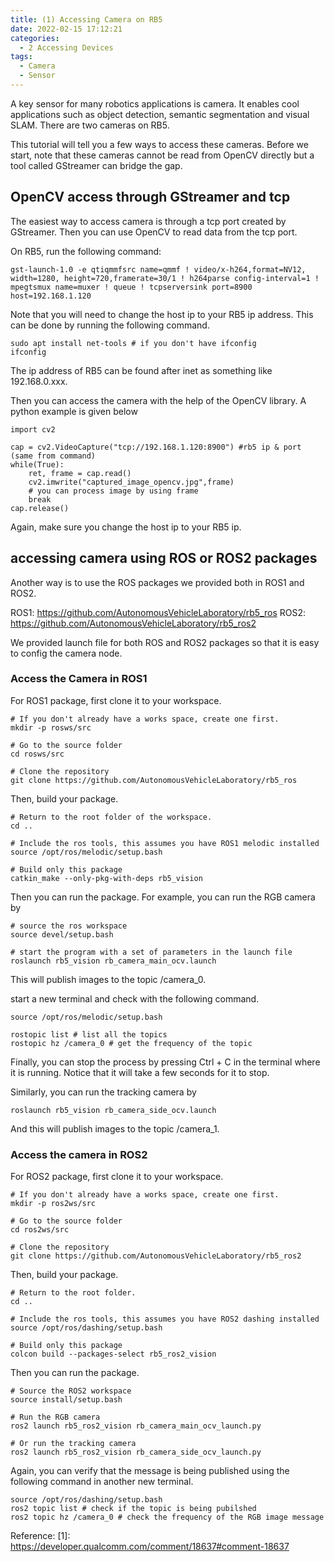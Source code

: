 ```yaml
---
title: (1) Accessing Camera on RB5
date: 2022-02-15 17:12:21
categories:
  - 2 Accessing Devices
tags:
  - Camera
  - Sensor
---
```


A key sensor for many robotics applications is camera. It enables cool applications such as object detection, semantic segmentation and visual SLAM. There are two cameras on RB5.

This tutorial will tell you a few ways to access these cameras. Before we start, note that these cameras cannot be read from OpenCV directly but a tool called GStreamer can bridge the gap.

## OpenCV access through GStreamer and tcp

The easiest way to access camera is through a tcp port created by GStreamer. Then you can use OpenCV to read data from the tcp port.

On RB5, run the following command:

```
gst-launch-1.0 -e qtiqmmfsrc name=qmmf ! video/x-h264,format=NV12, width=1280, height=720,framerate=30/1 ! h264parse config-interval=1 ! mpegtsmux name=muxer ! queue ! tcpserversink port=8900 host=192.168.1.120
```

Note that you will need to change the host ip to your RB5 ip address. This can be done by running the following command.

```
sudo apt install net-tools # if you don't have ifconfig
ifconfig
```

The ip address of RB5 can be found after inet as something like 192.168.0.xxx.

Then you can access the camera with the help of the OpenCV library. A python example is given below

```
import cv2

cap = cv2.VideoCapture("tcp://192.168.1.120:8900") #rb5 ip & port (same from command)
while(True):
    ret, frame = cap.read()
    cv2.imwrite("captured_image_opencv.jpg",frame)
    # you can process image by using frame 
    break
cap.release()
```

Again, make sure you change the host ip to your RB5 ip.

## accessing camera using ROS or ROS2 packages

Another way is to use the ROS packages we provided both in ROS1 and ROS2.

ROS1: https://github.com/AutonomousVehicleLaboratory/rb5_ros
ROS2: https://github.com/AutonomousVehicleLaboratory/rb5_ros2

We provided launch file for both ROS and ROS2 packages so that it is easy to config the camera node.

### Access the Camera in ROS1

For ROS1 package, first clone it to your workspace.
```
# If you don't already have a works space, create one first.
mkdir -p rosws/src

# Go to the source folder
cd rosws/src

# Clone the repository
git clone https://github.com/AutonomousVehicleLaboratory/rb5_ros
```

Then, build your package.
```
# Return to the root folder of the workspace.
cd ..

# Include the ros tools, this assumes you have ROS1 melodic installed
source /opt/ros/melodic/setup.bash

# Build only this package
catkin_make --only-pkg-with-deps rb5_vision
```

Then you can run the package. For example, you can run the RGB camera by
```
# source the ros workspace
source devel/setup.bash

# start the program with a set of parameters in the launch file
roslaunch rb5_vision rb_camera_main_ocv.launch
```

This will publish images to the topic /camera_0.

start a new terminal and check with the following command.

```
source /opt/ros/melodic/setup.bash

rostopic list # list all the topics
rostopic hz /camera_0 # get the frequency of the topic
```

Finally, you can stop the process by pressing Ctrl + C in the terminal where it is running. Notice that it will take a few seconds for it to stop.


Similarly, you can run the tracking camera by
```
roslaunch rb5_vision rb_camera_side_ocv.launch
```

And this will publish images to the topic /camera_1.

### Access the camera in ROS2

For ROS2 package, first clone it to your workspace.
```
# If you don't already have a works space, create one first.
mkdir -p ros2ws/src

# Go to the source folder
cd ros2ws/src

# Clone the repository
git clone https://github.com/AutonomousVehicleLaboratory/rb5_ros2
```

Then, build your package.
```
# Return to the root folder.
cd ..

# Include the ros tools, this assumes you have ROS2 dashing installed
source /opt/ros/dashing/setup.bash

# Build only this package
colcon build --packages-select rb5_ros2_vision
```

Then you can run the package.
```
# Source the ROS2 workspace
source install/setup.bash

# Run the RGB camera
ros2 launch rb5_ros2_vision rb_camera_main_ocv_launch.py

# Or run the tracking camera
ros2 launch rb5_ros2_vision rb_camera_side_ocv_launch.py
```

Again, you can verify that the message is being published using the following command in another new terminal.
```
source /opt/ros/dashing/setup.bash
ros2 topic list # check if the topic is being pubilshed
ros2 topic hz /camera_0 # check the frequency of the RGB image message
```

Reference:
[1]: https://developer.qualcomm.com/comment/18637#comment-18637